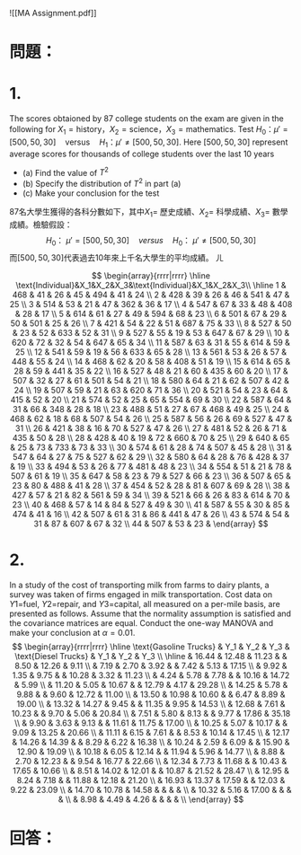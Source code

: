 ![[MA Assignment.pdf]]
# 問題：
# 1.
The scores obtaioned by 87 college students on the exam are given in the following for $X_1=\text{history}，X_2=\text{science}，X_3=\text{mathematics}$. Test $H_0：\mu'=[500,50,30]\quad \text{versus}\quad H_1：\mu'\neq [500,50,30]$. Here $[500,50,30]$ represent average scores for thousands of college students over the last 10 years
- (a) Find the value of $T^2$
- (b) Specify the distribution of $T^2$ in part (a)
- (c) Make your conclusion for the test

87名大學生獲得的各科分數如下，其中$X_1=$ 歷史成績、$X_2=$ 科學成績、$X_3=$ 數學成績。檢驗假設：
$$
H_0\text{： }\mu'=[500,50,30]\quad versus \quad H_0\text{： }\mu'\neq[500,50,30]
$$
而$[500,50,30]$代表過去10年來上千名大學生的平均成績。
ㄦ

$$
\begin{array}{rrrr|rrrr}
\hline
\text{Individual}&X_1&X_2&X_3&\text{Individual}&X_1&X_2&X_3\\
\hline
1	&	468	&	41	&	26	&	45	&	494	&	41	&	24	\\
2	&	428	&	39	&	26	&	46	&	541	&	47	&	25	\\
3	&	514	&	53	&	21	&	47	&	362	&	36	&	17	\\
4	&	547	&	67	&	33	&	48	&	408	&	28	&	17	\\
5	&	614	&	61	&	27	&	49	&	594	&	68	&	23	\\
6	&	501	&	67	&	29	&	50	&	501	&	25	&	26	\\
7	&	421	&	54	&	22	&	51	&	687	&	75	&	33	\\
8	&	527	&	50	&	23	&	52	&	633	&	52	&	31	\\
9	&	527	&	55	&	19	&	53	&	647	&	67	&	29	\\
10	&	620	&	72	&	32	&	54	&	647	&	65	&	34	\\
11	&	587	&	63	&	31	&	55	&	614	&	59	&	25	\\
12	&	541	&	59	&	19	&	56	&	633	&	65	&	28	\\
13	&	561	&	53	&	26	&	57	&	448	&	55	&	24	\\
14	&	468	&	62	&	20	&	58	&	408	&	51	&	19	\\
15	&	614	&	65	&	28	&	59	&	441	&	35	&	22	\\
16	&	527	&	48	&	21	&	60	&	435	&	60	&	20	\\
17	&	507	&	32	&	27	&	61	&	501	&	54	&	21	\\
18	&	580	&	64	&	21	&	62	&	507	&	42	&	24	\\
19	&	507	&	59	&	21	&	63	&	620	&	71	&	36	\\
20	&	521	&	54	&	23	&	64	&	415	&	52	&	20	\\
21	&	574	&	52	&	25	&	65	&	554	&	69	&	30	\\
22	&	587	&	64	&	31	&	66	&	348	&	28	&	18	\\
23	&	488	&	51	&	27	&	67	&	468	&	49	&	25	\\
24	&	468	&	62	&	18	&	68	&	507	&	54	&	26	\\
25	&	587	&	56	&	26	&	69	&	527	&	47	&	31	\\
26	&	421	&	38	&	16	&	70	&	527	&	47	&	26	\\
27	&	481	&	52	&	26	&	71	&	435	&	50	&	28	\\
28	&	428	&	40	&	19	&	72	&	660	&	70	&	25	\\
29	&	640	&	65	&	25	&	73	&	733	&	73	&	33	\\
30	&	574	&	61	&	28	&	74	&	507	&	45	&	28	\\
31	&	547	&	64	&	27	&	75	&	527	&	62	&	29	\\
32	&	580	&	64	&	28	&	76	&	428	&	37	&	19	\\
33	&	494	&	53	&	26	&	77	&	481	&	48	&	23	\\
34	&	554	&	51	&	21	&	78	&	507	&	61	&	19	\\
35	&	647	&	58	&	23	&	79	&	527	&	66	&	23	\\
36	&	507	&	65	&	23	&	80	&	488	&	41	&	28	\\
37	&	454	&	52	&	28	&	81	&	607	&	69	&	28	\\
38	&	427	&	57	&	21	&	82	&	561	&	59	&	34	\\
39	&	521	&	66	&	26	&	83	&	614	&	70	&	23	\\
40	&	468	&	57	&	14	&	84	&	527	&	49	&	30	\\
41	&	587	&	55	&	30	&	85	&	474	&	41	&	16	\\
42	&	507	&	61	&	31	&	86	&	441	&	47	&	26	\\
43	&	574	&	54	&	31	&	87	&	607	&	67	&	32	\\
44	&	507	&	53	&	23	&								
\end{array}
$$
# 2.
In a study of the cost of transporting milk from farms to dairy plants, a survey was taken of firms engaged in milk transportation. Cost data on $Y1 =$fuel, $Y2 =$repair, and $Y3 =$capital, all measured on a per-mile basis, are presented as follows. Assume that the normality assumption is satisfied and the covariance matrices are equal. Conduct the one-way MANOVA and make your conclusion at $\alpha = 0.01$.
$$
\begin{array}{rrrr|rrrr}
\hline
\text{Gasoline Trucks}	&	Y_1	&	Y_2	&	Y_3	&	\text{Diesel Trucks}	&	Y_1	&	Y_2	&	Y_3	\\
\hline
	&	16.44	&	12.48	&	11.23	&		&	8.50	&	12.26	&	9.11	\\
	&	7.19	&	2.70	&	3.92	&		&	7.42	&	5.13	&	17.15	\\
	&	9.92	&	1.35	&	9.75	&		&	10.28	&	3.32	&	11.23	\\
	&	4.24	&	5.78	&	7.78	&		&	10.16	&	14.72	&	5.99	\\
	&	11.20	&	5.05	&	10.67	&		&	12.79	&	4.17	&	29.28	\\
	&	14.25	&	5.78	&	9.88	&		&	9.60	&	12.72	&	11.00	\\
	&	13.50	&	10.98	&	10.60	&		&	6.47	&	8.89	&	19.00	\\
	&	13.32	&	14.27	&	9.45	&		&	11.35	&	9.95	&	14.53	\\
	&	12.68	&	7.61	&	10.23	&		&	9.70	&	5.06	&	20.84	\\
	&	7.51	&	5.80	&	8.13	&		&	9.77	&	17.86	&	35.18	\\
	&	9.90	&	3.63	&	9.13	&		&	11.61	&	11.75	&	17.00	\\
	&	10.25	&	5.07	&	10.17	&		&	9.09	&	13.25	&	20.66	\\
	&	11.11	&	6.15	&	7.61	&		&	8.53	&	10.14	&	17.45	\\
	&	12.17	&	14.26	&	14.39	&		&	8.29	&	6.22	&	16.38	\\
	&	10.24	&	2.59	&	6.09	&		&	15.90	&	12.90	&	19.09	\\
	&	10.18	&	6.05	&	12.14	&		&	11.94	&	5.96	&	14.77	\\
	&	8.88	&	2.70	&	12.23	&		&	9.54	&	16.77	&	22.66	\\
	&	12.34	&	7.73	&	11.68	&		&	10.43	&	17.65	&	10.66	\\
	&	8.51	&	14.02	&	12.01	&		&	10.87	&	21.52	&	28.47	\\
	&	12.95	&	8.24	&	7.18	&		&	11.88	&	12.18	&	21.20	\\
	&	16.93	&	13.37	&	17.59	&		&	12.03	&	9.22	&	23.09	\\
	&	14.70	&	10.78	&	14.58	&		&		&		&		\\
	&	10.32	&	5.16	&	17.00	&		&		&		&		\\
	&	8.98	&	4.49	&	4.26	&		&		&		&		\\
\end{array}
$$
# 回答：